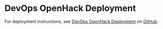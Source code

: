 # DevOps OpenHack Deployment

For deployment instructions, see [DevOps OpenHack Deployment](https://github.com/Azure-Samples/openhack-devops-proctor/blob/master/provision-team/README.md) on [GitHub](https://github.com/Azure-Samples/openhack-devops-proctor).
